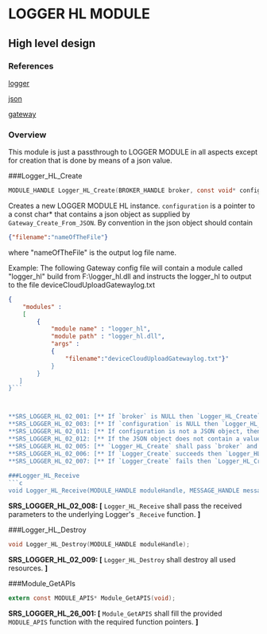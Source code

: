LOGGER HL MODULE
===============

High level design
-----------------

### References
[logger](./logger.md)

[json](http://www.json.org)

[gateway](../../../../devdoc/gateway_requirements.md)

### Overview

This module is just a passthrough to LOGGER MODULE in all aspects except for creation that is done by means of a json value.


###Logger_HL_Create
```c
MODULE_HANDLE Logger_HL_Create(BROKER_HANDLE broker, const void* configuration);
```
Creates a new LOGGER MODULE HL instance. `configuration` is a pointer to a const char* that contains a json object as supplied by `Gateway_Create_From_JSON`.
By convention in the json object should contain 
```json
{"filename":"nameOfTheFile"}
``` 
where "nameOfTheFile" is the output log file name.

Example:
The following Gateway config file will contain a module called "logger_hl" build from F:\logger_hl.dll and instructs the logger_hl to output to
the file deviceCloudUploadGatewaylog.txt
```json
{
    "modules" :
    [ 
        {
            "module name" : "logger_hl",
            "module path" : "logger_hl.dll",
            "args" : 
            {
                "filename":"deviceCloudUploadGatewaylog.txt"}"
            }
        }
   ]
}```



**SRS_LOGGER_HL_02_001: [** If `broker` is NULL then `Logger_HL_Create` shall fail and return NULL. **]**
**SRS_LOGGER_HL_02_003: [** If `configuration` is NULL then `Logger_HL_Create` shall fail and return NULL. **]**
**SRS_LOGGER_HL_02_011: [** If configuration is not a JSON object, then `Logger_HL_Create` shall fail and return NULL. **]**
**SRS_LOGGER_HL_02_012: [** If the JSON object does not contain a value named "filename" then `Logger_HL_Create` shall fail and return NULL. **]**
**SRS_LOGGER_HL_02_005: [** `Logger_HL_Create` shall pass `broker` and the filename to `Logger_Create`. **]**
**SRS_LOGGER_HL_02_006: [** If `Logger_Create` succeeds then `Logger_HL_Create` shall succeed and return a non-NULL value. **]**
**SRS_LOGGER_HL_02_007: [** If `Logger_Create` fails then `Logger_HL_Create` shall fail and return NULL. **]**
    
###Logger_HL_Receive
```c
void Logger_HL_Receive(MODULE_HANDLE moduleHandle, MESSAGE_HANDLE messageHandle);
```
**SRS_LOGGER_HL_02_008: [** `Logger_HL_Receive` shall pass the received parameters to the underlying Logger's `_Receive` function. **]** 


###Logger_HL_Destroy
```c
void Logger_HL_Destroy(MODULE_HANDLE moduleHandle);
```
**SRS_LOGGER_HL_02_009: [** `Logger_HL_Destroy` shall destroy all used resources. **]**

###Module_GetAPIs
```c
extern const MODULE_APIS* Module_GetAPIS(void);
```

**SRS_LOGGER_HL_26_001: [** `Module_GetAPIS` shall fill the provided `MODULE_APIS` function with the required function pointers. **]**
